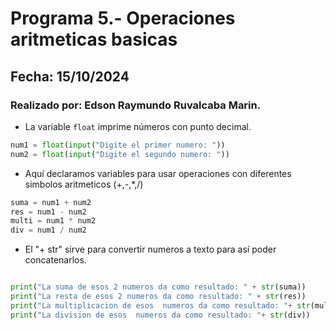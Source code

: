 # Programa 5.- Operaciones aritmeticas basicas
## Fecha: 15/10/2024
### Realizado por: Edson Raymundo Ruvalcaba Marin.
- La variable `float` imprime números con punto decimal.
``` python
num1 = float(input("Digite el primer numero: "))
num2 = float(input("Digite el segundo numero: "))

``` 
- Aquí declaramos variables para usar operaciones con diferentes simbolos aritmeticos (+,-,*,/)

``` python
suma = num1 + num2
res = num1 - num2
multi = num1 * num2
div = num1 / num2

```
- El "+ str" sirve para convertir numeros a texto para así poder concatenarlos.
``` python

print("La suma de esos 2 numeros da como resultado: " + str(suma))
print("La resta de esos 2 numeros da como resultado: " + str(res))
print("La multiplicacion de esos  numeros da como resultado: "+ str(multi))
print("La division de esos  numeros da como resultado: "+ str(div))
